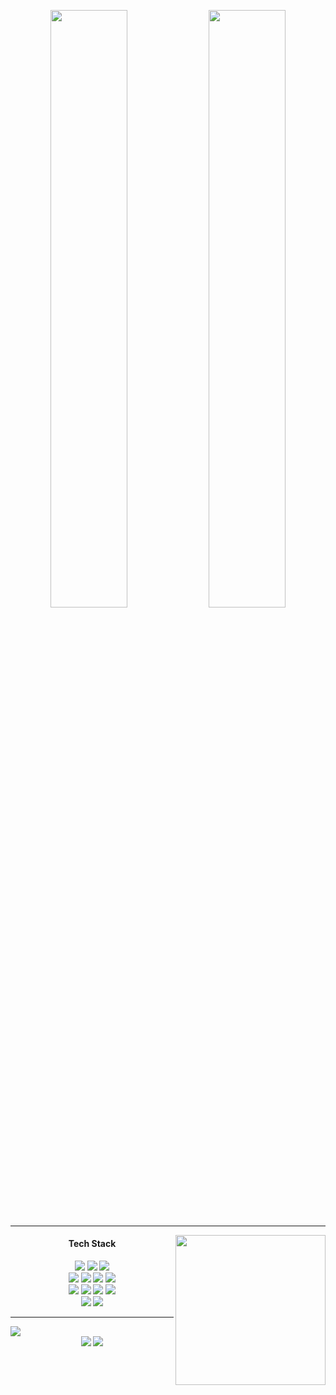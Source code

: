 <p align="center">
  <img width="49.5%" src="https://github-readme-stats.vercel.app/api?username=miyufi&show_icons=true&theme=dark&hide_border=true&icon_color=8a00f2&count_private=true&title_color=8a00f2&border_radius=30" /> 
  <img width="49.5%" src="https://github-readme-streak-stats.herokuapp.com?user=miyufi&theme=dark&hide_border=true&border_radius=30&ring=8A00F2&fire=8A00F2&currStreakLabel=8A00F2&sideLabels=8A00F2" />
</p>  

---

  <img src="https://lanyard-profile-readme.vercel.app/api/417191139842457610?theme=dark&bg=151515&animated=false&hideDiscrim=false&borderRadius=30px&hideStatus=true&idleMessage=sleeping%20or%20coding" align="right" height="240px"/>
<div align="center">

  <h4>Tech Stack</h4>
  <img src="https://img.shields.io/badge/-HTML-000?style=for-the-badge&logo=HTML5&color=151515&logoColor=000&labelColor=8a00f2">
  <img src="https://img.shields.io/badge/-CSS-000?style=for-the-badge&logo=CSS3&color=151515&logoColor=000&labelColor=8a00f2">
  <img src="https://img.shields.io/badge/-Javascript-000?style=for-the-badge&logo=javascript&color=151515&logoColor=000&labelColor=8a00f2">
</div>
<div align="center">
  <img src="https://img.shields.io/badge/-Python-000?style=for-the-badge&logo=python&color=151515&logoColor=000&labelColor=8a00f2">
  <img src="https://img.shields.io/badge/-Flask-000?style=for-the-badge&logo=flask&color=151515&logoColor=000&labelColor=8a00f2">
  <img src="https://img.shields.io/badge/-React-000?style=for-the-badge&logo=react&color=151515&logoColor=000&labelColor=8a00f2">
  <img src="https://img.shields.io/badge/-Tailwind%20CSS-000?style=for-the-badge&logo=tailwindcss&color=151515&logoColor=000&labelColor=8a00f2">
</div>
<div align="center">
  <img src="https://img.shields.io/badge/-Keras-000?style=for-the-badge&logo=keras&color=151515&logoColor=000&labelColor=8a00f2">
  <img src="https://img.shields.io/badge/-TensorFlow-000?style=for-the-badge&logo=tensorflow&color=151515&logoColor=000&labelColor=8a00f2">
    <img src="https://img.shields.io/badge/-Numpy-000?style=for-the-badge&logo=numpy&color=151515&logoColor=000&labelColor=8a00f2">
  <img src="https://img.shields.io/badge/-Pandas-000?style=for-the-badge&logo=pandas&color=151515&logoColor=000&labelColor=8a00f2">
  </div>
  <div align="center">
  <img src="https://img.shields.io/badge/-Windows%2011-000?style=for-the-badge&logo=windows11&color=151515&logoColor=000&labelColor=8a00f2">
  <img src="https://img.shields.io/badge/-Arch%20Linux-000?style=for-the-badge&logo=archlinux&color=151515&logoColor=000&labelColor=8a00f2">
  </div>

---

<img src="https://activity-graph.herokuapp.com/graph?username=miyufi&hide_border=true&bg_color=151515&color=fff&line=8a00f2&point=8a00f2&radius=30"/>

<div align="center">
  <img src="https://img.shields.io/badge/Made%20with-❤-0?style=for-the-badge&color=8a00f2&labelColor=151515&logoWidth=110" />
<img src="https://visitor-badge-reloaded.herokuapp.com/badge?page_id=miyufi-visitor-badge-reloaded&color=8a00f2&lcolor=151515&style=for-the-badge&logo=Github&logoColor=8a00f2&text=Visitors" />
</div>
